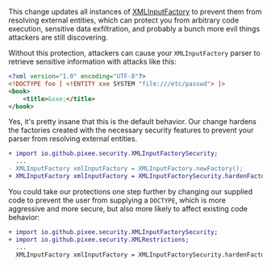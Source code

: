 This change updates all instances of [XMLInputFactory](https://docs.oracle.com/javase/8/docs/api/javax/xml/stream/XMLInputFactory.html) to prevent them from resolving external entities, which can protect you from arbitrary code execution, sensitive data exfiltration, and probably a bunch more evil things attackers are still discovering.

Without this protection, attackers can cause your `XMLInputFactory` parser to retrieve sensitive information with attacks like this:

```xml
<?xml version="1.0" encoding="UTF-8"?>
<!DOCTYPE foo [ <!ENTITY xxe SYSTEM "file:///etc/passwd"> ]>
<book>
    <title>&xxe;</title>
</book>
```

Yes, it's pretty insane that this is the default behavior. Our change hardens the factories created with the necessary security features to prevent your parser from resolving external entities.

```diff
+ import io.github.pixee.security.XMLInputFactorySecurity;
  ...
- XMLInputFactory xmlInputFactory = XMLInputFactory.newFactory();
+ XMLInputFactory xmlInputFactory = XMLInputFactorySecurity.hardenFactory(XMLInputFactory.newFactory());
```

You could take our protections one step further by changing our supplied code to prevent the user from supplying a `DOCTYPE`, which is more aggressive and more secure, but also more likely to affect existing code behavior:
```diff
+ import io.github.pixee.security.XMLInputFactorySecurity;
+ import io.github.pixee.security.XMLRestrictions;
  ...
  XMLInputFactory xmlInputFactory = XMLInputFactorySecurity.hardenFactory(XMLInputFactory.newFactory(), XMLRestrictions.DISALLOW_DOCTYPE);
```
